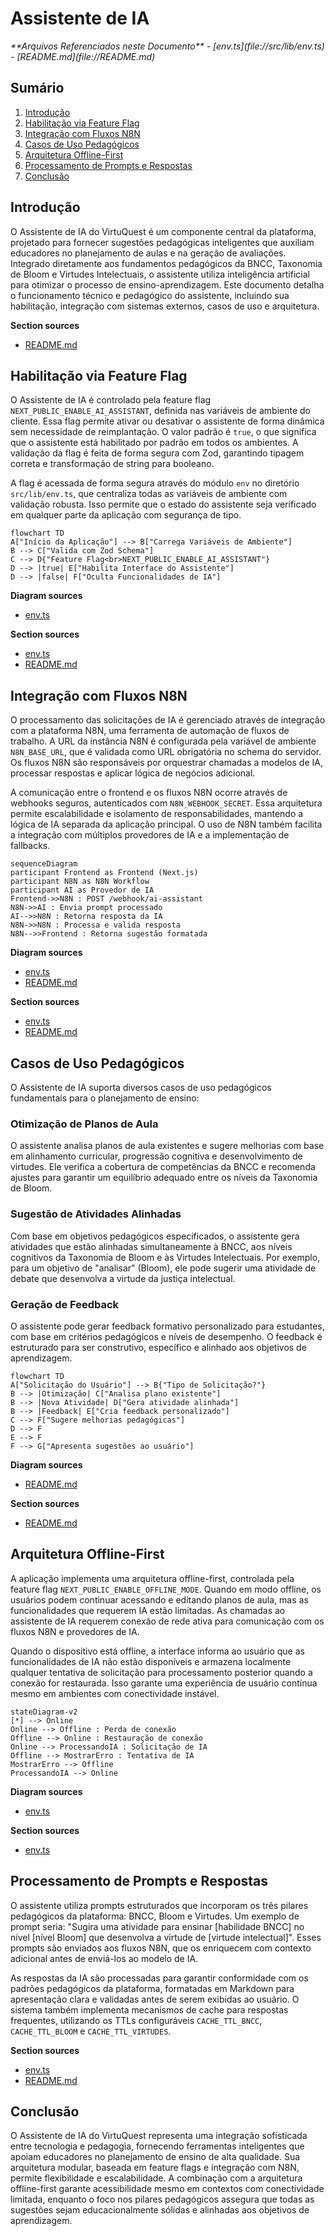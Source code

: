 # Assistente de IA

<cite>
**Arquivos Referenciados neste Documento**   
- [env.ts](file://src/lib/env.ts)
- [README.md](file://README.md)
</cite>

## Sumário

1. [Introdução](#introdução)
2. [Habilitação via Feature Flag](#habilitação-via-feature-flag)
3. [Integração com Fluxos N8N](#integração-com-fluxos-n8n)
4. [Casos de Uso Pedagógicos](#casos-de-uso-pedagógicos)
5. [Arquitetura Offline-First](#arquitetura-offline-first)
6. [Processamento de Prompts e Respostas](#processamento-de-prompts-e-respostas)
7. [Conclusão](#conclusão)

## Introdução

O Assistente de IA do VirtuQuest é um componente central da plataforma,
projetado para fornecer sugestões pedagógicas inteligentes que auxiliam
educadores no planejamento de aulas e na geração de avaliações. Integrado
diretamente aos fundamentos pedagógicos da BNCC, Taxonomia de Bloom e Virtudes
Intelectuais, o assistente utiliza inteligência artificial para otimizar o
processo de ensino-aprendizagem. Este documento detalha o funcionamento técnico
e pedagógico do assistente, incluindo sua habilitação, integração com sistemas
externos, casos de uso e arquitetura.

**Section sources**

- [README.md](file://README.md#L0-L44)

## Habilitação via Feature Flag

O Assistente de IA é controlado pela feature flag
`NEXT_PUBLIC_ENABLE_AI_ASSISTANT`, definida nas variáveis de ambiente do
cliente. Essa flag permite ativar ou desativar o assistente de forma dinâmica
sem necessidade de reimplantação. O valor padrão é `true`, o que significa que o
assistente está habilitado por padrão em todos os ambientes. A validação da flag
é feita de forma segura com Zod, garantindo tipagem correta e transformação de
string para booleano.

A flag é acessada de forma segura através do módulo `env` no diretório
`src/lib/env.ts`, que centraliza todas as variáveis de ambiente com validação
robusta. Isso permite que o estado do assistente seja verificado em qualquer
parte da aplicação com segurança de tipo.

```mermaid
flowchart TD
A["Início da Aplicação"] --> B["Carrega Variáveis de Ambiente"]
B --> C["Valida com Zod Schema"]
C --> D{"Feature Flag<br>NEXT_PUBLIC_ENABLE_AI_ASSISTANT"}
D --> |true| E["Habilita Interface do Assistente"]
D --> |false| F["Oculta Funcionalidades de IA"]
```

**Diagram sources**

- [env.ts](file://src/lib/env.ts#L0-L87)

**Section sources**

- [env.ts](file://src/lib/env.ts#L0-L87)
- [README.md](file://README.md#L168-L216)

## Integração com Fluxos N8N

O processamento das solicitações de IA é gerenciado através de integração com a
plataforma N8N, uma ferramenta de automação de fluxos de trabalho. A URL da
instância N8N é configurada pela variável de ambiente `N8N_BASE_URL`, que é
validada como URL obrigatória no schema do servidor. Os fluxos N8N são
responsáveis por orquestrar chamadas a modelos de IA, processar respostas e
aplicar lógica de negócios adicional.

A comunicação entre o frontend e os fluxos N8N ocorre através de webhooks
seguros, autenticados com `N8N_WEBHOOK_SECRET`. Essa arquitetura permite
escalabilidade e isolamento de responsabilidades, mantendo a lógica de IA
separada da aplicação principal. O uso de N8N também facilita a integração com
múltiplos provedores de IA e a implementação de fallbacks.

```mermaid
sequenceDiagram
participant Frontend as Frontend (Next.js)
participant N8N as N8N Workflow
participant AI as Provedor de IA
Frontend->>N8N : POST /webhook/ai-assistant
N8N->>AI : Envia prompt processado
AI-->>N8N : Retorna resposta da IA
N8N->>N8N : Processa e valida resposta
N8N-->>Frontend : Retorna sugestão formatada
```

**Diagram sources**

- [env.ts](file://src/lib/env.ts#L0-L87)
- [README.md](file://README.md#L168-L216)

**Section sources**

- [env.ts](file://src/lib/env.ts#L0-L87)
- [README.md](file://README.md#L168-L216)

## Casos de Uso Pedagógicos

O Assistente de IA suporta diversos casos de uso pedagógicos fundamentais para o
planejamento de ensino:

### Otimização de Planos de Aula

O assistente analisa planos de aula existentes e sugere melhorias com base em
alinhamento curricular, progressão cognitiva e desenvolvimento de virtudes. Ele
verifica a cobertura de competências da BNCC e recomenda ajustes para garantir
um equilíbrio adequado entre os níveis da Taxonomia de Bloom.

### Sugestão de Atividades Alinhadas

Com base em objetivos pedagógicos especificados, o assistente gera atividades
que estão alinhadas simultaneamente à BNCC, aos níveis cognitivos da Taxonomia
de Bloom e às Virtudes Intelectuais. Por exemplo, para um objetivo de "analisar"
(Bloom), ele pode sugerir uma atividade de debate que desenvolva a virtude da
justiça intelectual.

### Geração de Feedback

O assistente pode gerar feedback formativo personalizado para estudantes, com
base em critérios pedagógicos e níveis de desempenho. O feedback é estruturado
para ser construtivo, específico e alinhado aos objetivos de aprendizagem.

```mermaid
flowchart TD
A["Solicitação do Usuário"] --> B{"Tipo de Solicitação?"}
B --> |Otimização| C["Analisa plano existente"]
B --> |Nova Atividade| D["Gera atividade alinhada"]
B --> |Feedback| E["Cria feedback personalizado"]
C --> F["Sugere melhorias pedagógicas"]
D --> F
E --> F
F --> G["Apresenta sugestões ao usuário"]
```

**Diagram sources**

- [README.md](file://README.md#L0-L44)

**Section sources**

- [README.md](file://README.md#L0-L44)

## Arquitetura Offline-First

A aplicação implementa uma arquitetura offline-first, controlada pela feature
flag `NEXT_PUBLIC_ENABLE_OFFLINE_MODE`. Quando em modo offline, os usuários
podem continuar acessando e editando planos de aula, mas as funcionalidades que
requerem IA estão limitadas. As chamadas ao assistente de IA requerem conexão de
rede ativa para comunicação com os fluxos N8N e provedores de IA.

Quando o dispositivo está offline, a interface informa ao usuário que as
funcionalidades de IA não estão disponíveis e armazena localmente qualquer
tentativa de solicitação para processamento posterior quando a conexão for
restaurada. Isso garante uma experiência de usuário contínua mesmo em ambientes
com conectividade instável.

```mermaid
stateDiagram-v2
[*] --> Online
Online --> Offline : Perda de conexão
Offline --> Online : Restauração de conexão
Online --> ProcessandoIA : Solicitação de IA
Offline --> MostrarErro : Tentativa de IA
MostrarErro --> Offline
ProcessandoIA --> Online
```

**Diagram sources**

- [env.ts](file://src/lib/env.ts#L0-L87)

**Section sources**

- [env.ts](file://src/lib/env.ts#L0-L87)

## Processamento de Prompts e Respostas

O assistente utiliza prompts estruturados que incorporam os três pilares
pedagógicos da plataforma: BNCC, Bloom e Virtudes. Um exemplo de prompt seria:
"Sugira uma atividade para ensinar [habilidade BNCC] no nível [nível Bloom] que
desenvolva a virtude de [virtude intelectual]". Esses prompts são enviados aos
fluxos N8N, que os enriquecem com contexto adicional antes de enviá-los ao
modelo de IA.

As respostas da IA são processadas para garantir conformidade com os padrões
pedagógicos da plataforma, formatadas em Markdown para apresentação clara e
validadas antes de serem exibidas ao usuário. O sistema também implementa
mecanismos de cache para respostas frequentes, utilizando os TTLs configuráveis
`CACHE_TTL_BNCC`, `CACHE_TTL_BLOOM` e `CACHE_TTL_VIRTUDES`.

**Section sources**

- [env.ts](file://src/lib/env.ts#L0-L87)
- [README.md](file://README.md#L0-L44)

## Conclusão

O Assistente de IA do VirtuQuest representa uma integração sofisticada entre
tecnologia e pedagogia, fornecendo ferramentas inteligentes que apoiam
educadores no planejamento de ensino de alta qualidade. Sua arquitetura modular,
baseada em feature flags e integração com N8N, permite flexibilidade e
escalabilidade. A combinação com a arquitetura offline-first garante
acessibilidade mesmo em contextos com conectividade limitada, enquanto o foco
nos pilares pedagógicos assegura que todas as sugestões sejam educacionalmente
sólidas e alinhadas aos objetivos de aprendizagem.
